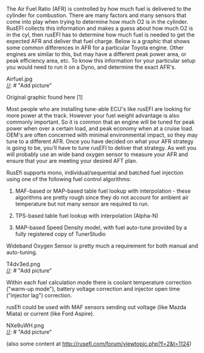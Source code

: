 The Air Fuel Ratio (AFR) is controlled by how much fuel is delivered to the cylinder for combustion. There are many factors and many sensors that come into play when trying to determine how much O2 is in the cylinder. RusEFI collects this information and makes a guess about how much O2 is in the cyl, then rusEFI has to determine how much fuel is needed to get the expected AFR and deliver that fuel charge. Below is a graphic that shows some common differences in AFR for a particular Toyota engine. Other engines are similar to this, but may have a different peak power area, or peak efficiency area, etc. To know this information for your particular setup you would need to run it on a Dyno, and determine the exact AFR's.

Airfuel.jpg  
[//]: # "Add picture"

Original graphic found here [1]

Most people who are installing tune-able ECU's like rusEFI are looking for more power at the track. However your fuel weight advantage is also commonly important. So it is common that an engine will be tuned for peak power when over a certain load, and peak economy when at a cruise load. OEM's are often concerned with minimal environmental impact, so they may tune to a different AFR. Once you have decided on what your AFR strategy is going to be, you'll have to tune rusEFI to deliver that strategy. As well you will probably use an wide band oxygen sensor to measure your AFR and ensure that your are meeting your desired AFT plan.


RusEfi supports mono, individual/sequential and batched fuel injection using one of the following fuel control algorithms:

1) MAF-based or MAP-based table fuel lookup with interpolation - these algorithms are pretty rough since they do not account for ambient air temperature but not many sensor are required to run.

2) TPS-based table fuel lookup with interpolation (Alpha-N)

3) MAP-based Speed Density model, with fuel auto-tune provided by a fully registered copy of TunerStudio

Wideband Oxygen Sensor is pretty much a requirement for both manual and auto-tuning.


T4dv3ed.png  
[//]: # "Add picture"

Within each fuel calculation mode there is coolant temperature correction ("warm-up mode"), battery voltage correction and injector open time ("injector lag") correction.


rusEfi could be used with MAF sensors sending out voltage (like Mazda Miata) or current (like Ford Aspire).


NXe9uWH.png  
[//]: # "Add picture"

(also some content at http://rusefi.com/forum/viewtopic.php?f=2&t=1124)

[//]: # "OrchardPerformance" 